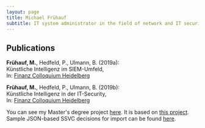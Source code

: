 ```yaml
---
layout: page
title: Michael Frühauf
subtitle: IT system administrator in the field of network and IT security; M.Sc. in Applied IT Security
---
```


## Publications
**Frühauf, M.**, Hedfeld, P., Ulmann, B. (2019a):  
Künstliche Intelligenz im SIEM-Umfeld,  
In: [Finanz Colloquium Heidelberg](https://www.fchgruppe.de/Beitrag/2281/kuenstliche-intelligenz-im-siem-umfeld)

**Frühauf, M.**, Hedfeld, P., Ulmann, B. (2019b):  
Künstliche Intelligenz in der IT-Security,  
In: [Finanz Colloquium Heidelberg](https://www.fchgruppe.de/Beitrag/3051/kuenstliche-intelligenz-in-der-it-security)
  
  
You can see my Master's degree project [here](https://fruehaufm.github.io/assets/ssvc-calc-mf/). 
It is based on [this project](https://github.com/CERTCC/SSVC/).  
Sample JSON-based SSVC decisions for import can be found [here](https://github.com/fruehaufm/SSVC/tree/main/ssvc-calc-mf/ssvc-decisions).
